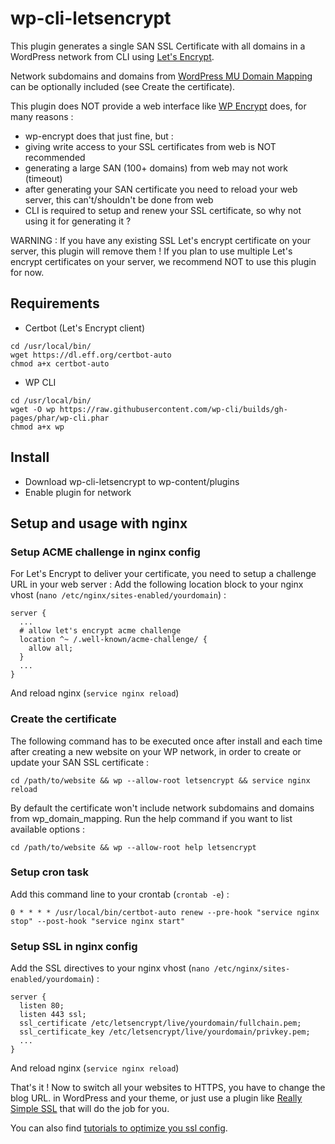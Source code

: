 # wp-cli-letsencrypt

This plugin generates a single SAN SSL Certificate with all domains in a WordPress network from CLI using [Let's Encrypt](https://letsencrypt.org/).

Network subdomains and domains from [WordPress MU Domain Mapping](https://wordpress.org/plugins/wordpress-mu-domain-mapping/) can be optionally included (see Create the certificate).

This plugin does NOT provide a web interface like [WP Encrypt](https://fr.wordpress.org/plugins/wp-encrypt/) does, for many reasons :
- wp-encrypt does that just fine, but :
- giving write access to your SSL certificates from web is NOT recommended
- generating a large SAN (100+ domains) from web may not work (timeout)
- after generating your SAN certificate you need to reload your web server, this can't/shouldn't be done from web
- CLI is required to setup and renew your SSL certificate, so why not using it for generating it ?

WARNING : If you have any existing SSL Let's encrypt certificate on your server, this plugin will remove them !
If you plan to use multiple Let's encrypt certificates on your server, we recommend NOT to use this plugin for now.

## Requirements
- Certbot (Let's Encrypt client)
```
cd /usr/local/bin/
wget https://dl.eff.org/certbot-auto
chmod a+x certbot-auto
```

- WP CLI
```
cd /usr/local/bin/
wget -O wp https://raw.githubusercontent.com/wp-cli/builds/gh-pages/phar/wp-cli.phar
chmod a+x wp
```
## Install
- Download wp-cli-letsencrypt to wp-content/plugins
- Enable plugin for network

## Setup and usage with nginx

### Setup ACME challenge in nginx config

For Let's Encrypt to deliver your certificate, you need to setup a challenge URL in your web server :
Add the following location block to your nginx vhost (```nano /etc/nginx/sites-enabled/yourdomain```) :

```
server {
  ...
  # allow let's encrypt acme challenge
  location ^~ /.well-known/acme-challenge/ {
    allow all;
  }
  ...
}
```

And reload nginx (```service nginx reload```)

### Create the certificate

The following command has to be executed once after install and each time after creating a new website on your WP network,
in order to create or update your SAN SSL certificate :
```
cd /path/to/website && wp --allow-root letsencrypt && service nginx reload
```

By default the certificate won't include network subdomains and domains from wp_domain_mapping.
Run the help command if you want to list available options :

```
cd /path/to/website && wp --allow-root help letsencrypt
```

### Setup cron task

Add this command line to your crontab (```crontab -e```) :

```
0 * * * * /usr/local/bin/certbot-auto renew --pre-hook "service nginx stop" --post-hook "service nginx start"
```

### Setup SSL in nginx config

Add the SSL directives to your nginx vhost (```nano /etc/nginx/sites-enabled/yourdomain```) :

```
server {
  listen 80;
  listen 443 ssl;
  ssl_certificate /etc/letsencrypt/live/yourdomain/fullchain.pem;
  ssl_certificate_key /etc/letsencrypt/live/yourdomain/privkey.pem;
  ...
}
```

And reload nginx (```service nginx reload```)

That's it ! Now to switch all your websites to HTTPS, you have to change the blog URL.
in WordPress and your theme, or just use a plugin like [Really Simple SSL](https://fr.wordpress.org/plugins/really-simple-ssl/) that will do the job for you.

You can also find [tutorials to optimize you ssl config](https://bjornjohansen.no/optimizing-https-nginx).
